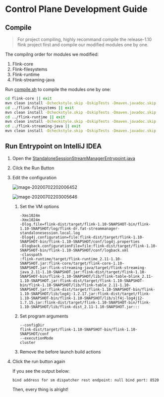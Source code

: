 # Control Plane Development Guide

## Compile

> For project compiling, highly recommand compile the release-1.10 flink project first and compile our modified modules one by one.

The compilng order for modules we modified:

1. Flink-core
2. Flink-filesystems
3. Flink-runtime
4. Flink-streaming-java

Run [compile.sh](../compile.sh) to compile the modules one by one:

```bash
cd flink-core || exit
mvn clean install -Dcheckstyle.skip -DskipTests -Dmaven.javadoc.skip
cd ../flink-filesystems || exit
mvn clean install -Dcheckstyle.skip -DskipTests -Dmaven.javadoc.skip
cd ../flink-runtime || exit
mvn clean install -Dcheckstyle.skip -DskipTests -Dmaven.javadoc.skip
cd ../flink-streaming-java || exit
mvn clean install -Dcheckstyle.skip -DskipTests -Dmaven.javadoc.skip
```

## Run Entrypoint on IntelliJ IDEA

1. Open the [StandaloneSessionStreamManagerEntrypoint.java](org/apache/flink/streaming/controlplane/entrypoint/StandaloneSessionStreamManagerEntrypoint.java)

2. Cilck the Run Button

3. Edit the configuration

   ![image-20200702202006452](https://img-upic.oss-accelerate.aliyuncs.com/uPic/2020-07/ZnhRdY.png)

   ![image-20200702203005646](https://img-upic.oss-accelerate.aliyuncs.com/uPic/2020-07/WteRWl.png)

   1. Set the VM options

      ```
      -Xms1024m
      -Xmx1024m
      -Dlog.file=flink-dist/target/flink-1.10-SNAPSHOT-bin/flink-1.10-SNAPSHOT/log/flink-dr.fat-streammanager-standalonesession.local.log
      -Dlog4j.configuration=file:flink-dist/target/flink-1.10-SNAPSHOT-bin/flink-1.10-SNAPSHOT/conf/log4j.properties
      -Dlogback.configurationFile=file:flink-dist/target/flink-1.10-SNAPSHOT-bin/flink-1.10-SNAPSHOT/conf/logback.xml
      -classpath
      :flink-runtime/target/flink-runtime_2.11-1.10-SNAPSHOT.jar:flink-core/target/flink-core-1.10-SNAPSHOT.jar:flink-streaming-java/target/flink-streaming-java_2.11-1.10-SNAPSHOT.jar:flink-dist/target/flink-1.10-SNAPSHOT-bin/flink-1.10-SNAPSHOT/lib/flink-table-blink_2.11-1.10-SNAPSHOT.jar:flink-dist/target/flink-1.10-SNAPSHOT-bin/flink-1.10-SNAPSHOT/lib/flink-table_2.11-1.10-SNAPSHOT.jar:flink-dist/target/flink-1.10-SNAPSHOT-bin/flink-1.10-SNAPSHOT/lib/log4j-1.2.17.jar:flink-dist/target/flink-1.10-SNAPSHOT-bin/flink-1.10-SNAPSHOT/lib/slf4j-log4j12-1.7.15.jar:flink-dist/target/flink-1.10-SNAPSHOT-bin/flink-1.10-SNAPSHOT/lib/flink-dist_2.11-1.10-SNAPSHOT.jar:::
      ```

   2. Set program arguments

      ```
      --configDir
      flink-dist/target/flink-1.10-SNAPSHOT-bin/flink-1.10-SNAPSHOT/conf
      --executionMode
      cluster
      ```

   3. Remove the before launch build actions

4. Click the run button again

   If you see the output below:

   ```
   bind address for sm dispatcher rest endpoint: null bind port: 8520
   ```

   Then, every thing is alright!



